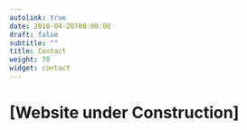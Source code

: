 ```yaml
---
autolink: true
date: 2016-04-20T00:00:00
draft: false
subtitle: ""
title: Contact
weight: 70
widget: contact
---
```

# [Website under Construction]
